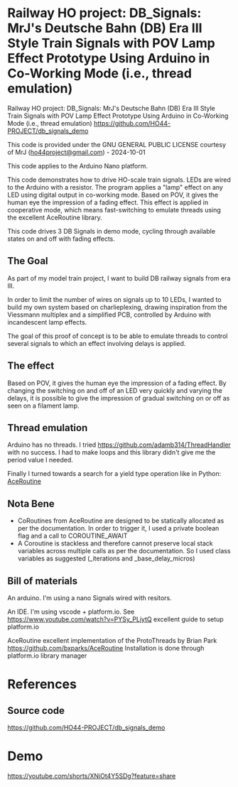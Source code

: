 # Railway HO project: DB_Signals: MrJ's Deutsche Bahn (DB) Era III Style Train Signals with POV Lamp Effect Prototype Using Arduino in Co-Working Mode (i.e., thread emulation)

Railway HO project: DB_Signals: MrJ's Deutsche Bahn (DB) Era III Style Train Signals with POV Lamp Effect Prototype Using Arduino in Co-Working Mode (i.e., thread emulation)
https://github.com/HO44-PROJECT/db_signals_demo

This code is provided under the GNU GENERAL PUBLIC LICENSE courtesy of MrJ (ho44project@gmail.com) - 2024-10-01

This code applies to the Arduino Nano platform.

This code demonstrates how to drive HO-scale train signals. LEDs are wired to the Arduino with a resistor.
The program applies a "lamp" effect on any LED using digital output in co-working mode.
Based on POV, it gives the human eye the impression of a fading effect.
This effect is applied in cooperative mode, which means fast-switching to emulate threads using the excellent AceRoutine library.

This code drives 3 DB Signals in demo mode, cycling through available states on and off with fading effects.

## The Goal

As part of my model train project, I want to build DB railway signals from era III.

In order to limit the number of wires on signals up to 10 LEDs, I wanted to build my own system based on charlieplexing, drawing inspiration from the Viessmann multiplex and a simplified PCB, controlled by Arduino with incandescent lamp effects.

The goal of this proof of concept is to be able to emulate threads to control several signals to which an effect involving delays is applied.

## The effect

Based on POV, it gives the human eye the impression of a fading effect. By changing the switching on and off of an LED very quickly and varying the delays, it is possible to give the impression of gradual switching on or off as seen on a filament lamp.

## Thread emulation

Arduino has no threads. I tried https://github.com/adamb314/ThreadHandler with no success. I had to make loops and this library didn't give me the period value I needed.

Finally I turned towards a search for a yield type operation like in Python: [AceRoutine](https://github.com/bxparks/AceRoutine)

## Nota Bene

- CoRoutines from AceRoutine are designed to be statically allocated as per the documentation. In order to trigger it, I used a private boolean flag and a call to COROUTINE_AWAIT
- A Coroutine is stackless and therefore cannot preserve local stack variables across multiple calls as per the documentation. So I used class variables as suggested (_iterations and _base_delay_micros)

## Bill of materials

An arduino. I'm using a nano
Signals wired with resitors.

An IDE. I'm using vscode + platform.io.
See https://www.youtube.com/watch?v=PYSy_PLjytQ excellent guide to setup platform.io

AceRoutine excellent implementation of the ProtoThreads by Brian Park
https://github.com/bxparks/AceRoutine
Installation is done through platform.io library manager

# References

## Source code

https://github.com/HO44-PROJECT/db_signals_demo

# Demo

https://youtube.com/shorts/XNiOt4Y5SDg?feature=share
